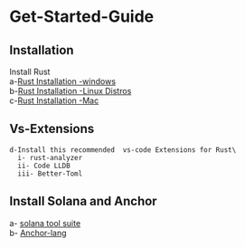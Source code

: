 # Get-Started-Guide
  
 ## Installation
   Install Rust\
    a-[Rust Installation -windows](https://docs.microsoft.com/en-us/windows/dev-environment/rust/setup)\
    b-[Rust Installation -Linux Distros](https://www.rust-lang.org/tools/install)\
    c-[Rust Installation -Mac](https://www.rust-lang.org/tools/install)
 ## Vs-Extensions   
    d-Install this recommended  vs-code Extensions for Rust\
      i- rust-analyzer
      ii- Code LLDB
      iii- Better-Toml
      
## Install Solana and Anchor

  a- [solana tool suite](https://docs.solana.com/cli/install-solana-cli-tools)\
  b- [Anchor-lang](https://www.anchor-lang.com/docs/installation#anchor)




